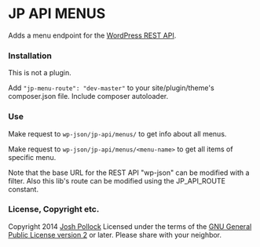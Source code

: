 JP API MENUS
============
Adds a menu endpoint for the [WordPress REST API](https://wordpress.org/plugins/json-rest-api/).

### Installation
This is not a plugin.

Add `"jp-menu-route": "dev-master"` to your site/plugin/theme's composer.json file. Include composer autoloader.

### Use
Make request to `wp-json/jp-api/menus/` to get info about all menus.

Make request to `wp-json/jp-api/menus/<menu-name>` to get all items of specific menu.

Note that the base URL for the REST API "wp-json" can be modified with a filter. Also this lib's route can be modified using the JP_API_ROUTE constant.

### License, Copyright etc.
Copyright 2014 [Josh Pollock](http://JoshPress.net) Licensed under the terms of the [GNU General Public License version 2](http://www.gnu.org/licenses/gpl-2.0.html) or later. Please share with your neighbor.
